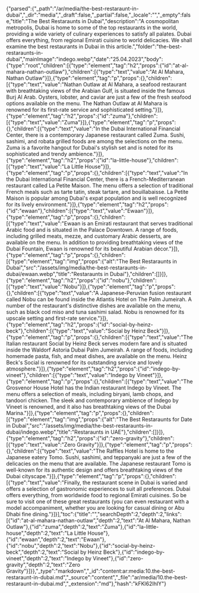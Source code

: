 {"parsed":{"_path":"/ar/media/the-best-restaraunt-in-dubai","_dir":"media","_draft":false,"_partial":false,"_locale":"","_empty":false,"title":"The Best Restaraunts in Dubai","description":"A cosmopolitan metropolis, Dubai is home to some of the top restaurants in the world, providing a wide variety of culinary experiences to satisfy all palates. Dubai offers everything, from regional Emirati cuisine to world delicacies. We shall examine the best restaurants in Dubai in this article.","folder":"the-best-restaraunts-in-dubai","mainImage":"indego.webp","date":"25.04.2023","body":{"type":"root","children":[{"type":"element","tag":"h2","props":{"id":"at-al-mahara-nathan-outlaw"},"children":[{"type":"text","value":"At Al Mahara, Nathan Outlaw"}]},{"type":"element","tag":"p","props":{},"children":[{"type":"text","value":"Nathan Outlaw at Al Mahara, a seafood restaurant with breathtaking views of the Arabian Gulf, is situated inside the famous Burj Al Arab. Oysters, lobster, and caviar are just a few of the fresh seafood options available on the menu. The Nathan Outlaw at Al Mahara is renowned for its first-rate service and sophisticated setting."}]},{"type":"element","tag":"h2","props":{"id":"zuma"},"children":[{"type":"text","value":"Zuma"}]},{"type":"element","tag":"p","props":{},"children":[{"type":"text","value":"In the Dubai International Financial Center, there is a contemporary Japanese restaurant called Zuma. Sushi, sashimi, and robata grilled foods are among the selections on the menu. Zuma is a favorite hangout for Dubai's stylish set and is noted for its sophisticated and trendy ambience."}]},{"type":"element","tag":"h2","props":{"id":"la-little-house"},"children":[{"type":"text","value":"La Little House"}]},{"type":"element","tag":"p","props":{},"children":[{"type":"text","value":"In the Dubai International Financial Center, there is a French-Mediterranean restaurant called La Petite Maison. The menu offers a selection of traditional French meals such as tarte tatin, steak tartare, and bouillabaisse. La Petite Maison is popular among Dubai's expat population and is well recognized for its lively environment."}]},{"type":"element","tag":"h2","props":{"id":"ewaan"},"children":[{"type":"text","value":"Ewaan"}]},{"type":"element","tag":"p","props":{},"children":[{"type":"text","value":"Ewaan is an Emirati restaurant that serves traditional Arabic food and is situated in the Palace Downtown. A range of foods, including grilled meats, mezze, and customary Arabic desserts, are available on the menu. In addition to providing breathtaking views of the Dubai Fountain, Ewaan is renowned for its beautiful Arabian décor."}]},{"type":"element","tag":"p","props":{},"children":[{"type":"element","tag":"img","props":{"alt":"The Best Restaraunts in Dubai","src":"/assets/img/media/the-best-restaraunts-in-dubai/ewaan.webp","title":"Restaraunts in Dubai"},"children":[]}]},{"type":"element","tag":"h2","props":{"id":"nobu"},"children":[{"type":"text","value":"Nobu"}]},{"type":"element","tag":"p","props":{},"children":[{"type":"text","value":"A Japanese-Peruvian fusion restaurant called Nobu can be found inside the Atlantis Hotel on The Palm Jumeirah. A number of the restaurant's distinctive dishes are available on the menu, such as black cod miso and tuna sashimi salad. Nobu is renowned for its upscale setting and first-rate service."}]},{"type":"element","tag":"h2","props":{"id":"social-by-heinz-beck"},"children":[{"type":"text","value":"Social by Heinz Beck"}]},{"type":"element","tag":"p","props":{},"children":[{"type":"text","value":"The Italian restaurant Social by Heinz Beck serves modern fare and is situated inside the Waldorf Astoria Dubai Palm Jumeirah. A range of foods, including homemade pasta, fish, and meat dishes, are available on the menu. Heinz Beck's Social is renowned for its outstanding service and lovely atmosphere."}]},{"type":"element","tag":"h2","props":{"id":"indego-by-vineet"},"children":[{"type":"text","value":"Indego by Vineet"}]},{"type":"element","tag":"p","props":{},"children":[{"type":"text","value":"The Grosvenor House Hotel has the Indian restaurant Indego by Vineet. The menu offers a selection of meals, including biryani, lamb chops, and tandoori chicken. The sleek and contemporary ambience of Indego by Vineet is renowned, and it also has breathtaking views of the Dubai Marina."}]},{"type":"element","tag":"p","props":{},"children":[{"type":"element","tag":"img","props":{"alt":"The Best Restaraunts for Date in Dubai","src":"/assets/img/media/the-best-restaraunts-in-dubai/indego.webp","title":"Restaraunts in UAE"},"children":[]}]},{"type":"element","tag":"h2","props":{"id":"zero-gravity"},"children":[{"type":"text","value":"Zero Gravity"}]},{"type":"element","tag":"p","props":{},"children":[{"type":"text","value":"The Raffles Hotel is home to the Japanese eatery Tomo. Sushi, sashimi, and teppanyaki are just a few of the delicacies on the menu that are available. The Japanese restaurant Tomo is well-known for its authentic design and offers breathtaking views of the Dubai cityscape."}]},{"type":"element","tag":"p","props":{},"children":[{"type":"text","value":"Finally, the restaurant scene in Dubai is varied and offers a selection of gastronomic experiences to suit all preferences. Dubai offers everything, from worldwide food to regional Emirati cuisines. So be sure to visit one of these great restaurants (you can even restaurant with a model accompaniment, whether you are looking for casual dining or Abu Dhabi fine dining."}]}],"toc":{"title":"","searchDepth":2,"depth":2,"links":[{"id":"at-al-mahara-nathan-outlaw","depth":2,"text":"At Al Mahara, Nathan Outlaw"},{"id":"zuma","depth":2,"text":"Zuma"},{"id":"la-little-house","depth":2,"text":"La Little House"},{"id":"ewaan","depth":2,"text":"Ewaan"},{"id":"nobu","depth":2,"text":"Nobu"},{"id":"social-by-heinz-beck","depth":2,"text":"Social by Heinz Beck"},{"id":"indego-by-vineet","depth":2,"text":"Indego by Vineet"},{"id":"zero-gravity","depth":2,"text":"Zero Gravity"}]}},"_type":"markdown","_id":"content:ar:media:10.the-best-restaraunt-in-dubai.md","_source":"content","_file":"ar/media/10.the-best-restaraunt-in-dubai.md","_extension":"md"},"hash":"kFKl62IhIY"}